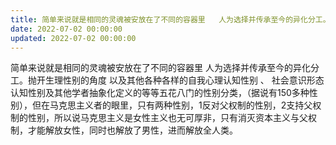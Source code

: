 ```yaml
---
title: 简单来说就是相同的灵魂被安放在了不同的容器里   人为选择并传承至今的异化分工。抛开生理性别的角度  以及其他各种各样的自我心理认知…
date: 2022-07-02 00:00:00
updated: 2022-07-02 00:00:00
---
```


简单来说就是相同的灵魂被安放在了不同的容器里   人为选择并传承至今的异化分工。抛开生理性别的角度  以及其他各种各样的自我心理认知性别 、 社会意识形态认知性别及其他学者抽象化定义的等等五花八门的性别分类，（据说有150多种性别），但在马克思主义者的眼里，只有两种性别，1反对父权制的性别，2支持父权制的性别，所以说马克思主义是女性主义也无可厚非，只有消灭资本主义与父权制，才能解放女性，同时也解放了男性，进而解放全人类。
